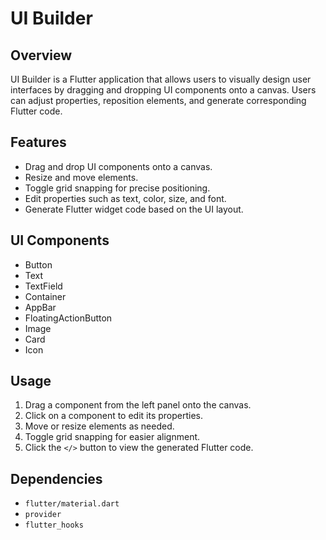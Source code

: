 # UI Builder

## Overview
UI Builder is a Flutter application that allows users to visually design user interfaces by dragging and dropping UI components onto a canvas. Users can adjust properties, reposition elements, and generate corresponding Flutter code.

## Features
- Drag and drop UI components onto a canvas.
- Resize and move elements.
- Toggle grid snapping for precise positioning.
- Edit properties such as text, color, size, and font.
- Generate Flutter widget code based on the UI layout.

## UI Components
- Button
- Text
- TextField
- Container
- AppBar
- FloatingActionButton
- Image
- Card
- Icon



## Usage
1. Drag a component from the left panel onto the canvas.
2. Click on a component to edit its properties.
3. Move or resize elements as needed.
4. Toggle grid snapping for easier alignment.
5. Click the `</>` button to view the generated Flutter code.

## Dependencies
- `flutter/material.dart`
- `provider`
- `flutter_hooks`




